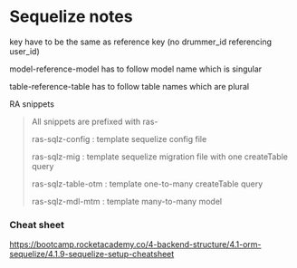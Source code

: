 # Sequelize notes

key have to be the same as reference key (no drummer_id referencing user_id)

model-reference-model has to follow model name which is singular

table-reference-table has to follow table names which are plural

RA snippets

> All snippets are prefixed with ras-
>
> ras-sqlz-config : template sequelize config file
>
> ras-sqlz-mig : template sequelize migration file with one createTable query
>
> ras-sqlz-table-otm : template one-to-many createTable query
>
> ras-sqlz-mdl-mtm : template many-to-many model

### Cheat sheet

https://bootcamp.rocketacademy.co/4-backend-structure/4.1-orm-sequelize/4.1.9-sequelize-setup-cheatsheet